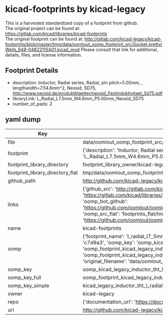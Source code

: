 # kicad-footprints by kicad-legacy  
This is a harvested standardized copy of a footprint from github.  
The original project can be found at:  
https://gitlab.com/kicad/libraries/kicad-footprints  
The original footprint can be found at:
http://gitlab.com/kicad-legacy/kicad-footprints/blob/master/tmp/data/oomlout_oomp_footprint_src/Socket.pretty/Wells_648-0482211SA01.kicad_mod
Please consult that link for additional, details, files, and license information.  
## Footprint Details
* description: Inductor, Radial series, Radial, pin pitch=5.00mm, , length*width=7.5*4.6mm^2, Neosid, SD75, http://www.neosid.de/produktblaetter/neosid_Festinduktivitaet_Sd75.pdf  
* libraryLink: L_Radial_L7.5mm_W4.6mm_P5.00mm_Neosid_SD75  
* number_of_pads: 2  
## yaml dump  
| Key | Value |  
| --- | --- |  
| file | data/oomlout_oomp_footprint_src/kicad-footprints/Inductor_THT.pretty/L_Radial_L7.5mm_W4.6mm_P5.00mm_Neosid_SD75.kicad_mod |  
| footprint | {'description': 'Inductor, Radial series, Radial, pin pitch=5.00mm, , length*width=7.5*4.6mm^2, Neosid, SD75, http://www.neosid.de/produktblaetter/neosid_Festinduktivitaet_Sd75.pdf', 'libraryLink': 'L_Radial_L7.5mm_W4.6mm_P5.00mm_Neosid_SD75', 'number_of_pads': 2} |  
| footprint_library_directory | footprint_library_owner/kicad-legacy_kicad-footprints |  
| footprint_library_directory_flat | tmp/data/oomlout_oomp_footprint_src/footprints_flat/kicad_legacy_inductor_tht_l_radial_l7_5mm_w4_6mm_p5_00mm_neosid_sd75/working |  
| github_path | http://github.com/kicad-legacy/kicad-footprints/blob/master/tmp/data/oomlout_oomp_footprint_src/Inductor_THT.pretty/L_Radial_L7.5mm_W4.6mm_P5.00mm_Neosid_SD75.kicad_mod |  
| links | {'github_src': 'http://gitlab.com/kicad-legacy/kicad-footprints/blob/master/tmp/data/oomlout_oomp_footprint_src/Socket.pretty/Wells_648-0482211SA01.kicad_mod', 'github_src_repo': 'https://gitlab.com/kicad/libraries/kicad-footprints', 'oomp_bot': 'tmp/data/oomlout_oomp_footprint_src/footprints/kicad_legacy_inductor_tht_l_radial_l7_5mm_w4_6mm_p5_00mm_neosid_sd75/working', 'oomp_bot_github': 'https://github.com/oomlout/oomlout_oomp_footprint_bot/tree/main/tmp/data/oomlout_oomp_footprint_src/footprints/kicad_legacy_inductor_tht_l_radial_l7_5mm_w4_6mm_p5_00mm_neosid_sd75/working', 'oomp_src_flat': 'footprints_flat/tmp/data/oomlout_oomp_footprint_src/footprints_flat/kicad_legacy_inductor_tht_l_radial_l7_5mm_w4_6mm_p5_00mm_neosid_sd75/working', 'oomp_src_flat_github': 'https://github.com/oomlout/oomlout_oomp_footprint_src/tree/main/tmp/data/oomlout_oomp_footprint_src/footprints_flat/kicad_legacy_inductor_tht_l_radial_l7_5mm_w4_6mm_p5_00mm_neosid_sd75/working'} |  
| name | kicad-footprints |  
| oomp | {'footprint_name': 'l_radial_l7_5mm_w4_6mm_p5_00mm_neosid_sd75', 'library_name': 'inductor_tht', 'md5': 'c7d9a3b6a3ba0b9e1a468d9bae798cdf', 'md5_10': 'c7d9a3b6a3', 'md5_5': 'c7d9a', 'md5_6': 'c7d9a3', 'oomp_key': 'oomp_kicad_legacy_inductor_tht_l_radial_l7_5mm_w4_6mm_p5_00mm_neosid_sd75', 'oomp_key_extra': 'oomp_footprint_kicad_legacy_inductor_tht_l_radial_l7_5mm_w4_6mm_p5_00mm_neosid_sd75', 'oomp_key_full': 'oomp_footprint_kicad_legacy_inductor_tht_l_radial_l7_5mm_w4_6mm_p5_00mm_neosid_sd75_c7d9a3', 'oomp_key_simple': 'kicad_legacy_inductor_tht_l_radial_l7_5mm_w4_6mm_p5_00mm_neosid_sd75', 'original_filename': 'data/oomlout_oomp_footprint_src/kicad-footprints/Inductor_THT.pretty/L_Radial_L7.5mm_W4.6mm_P5.00mm_Neosid_SD75.kicad_mod', 'owner_name': 'kicad_legacy'} |  
| oomp_key | oomp_kicad_legacy_inductor_tht_l_radial_l7_5mm_w4_6mm_p5_00mm_neosid_sd75 |  
| oomp_key_full | oomp_footprint_kicad_legacy_inductor_tht_l_radial_l7_5mm_w4_6mm_p5_00mm_neosid_sd75 |  
| oomp_key_simple | kicad_legacy_inductor_tht_l_radial_l7_5mm_w4_6mm_p5_00mm_neosid_sd75 |  
| owner | kicad-legacy |  
| repo | {'documentation_url': 'https://docs.github.com/rest/repos/repos#get-a-repository', 'message': 'Not Found'} |  
| url | http://github.com/kicad-legacy/kicad-footprints |  

